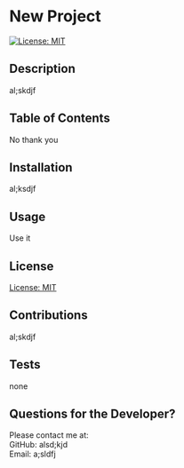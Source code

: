 # New Project

  [![License: MIT](https://img.shields.io/badge/License-MIT-blue.svg)](https://opensource.org/licenses/MIT)

  ## Description

  al;skdjf

  ## Table of Contents 

  No thank you 
    
  ## Installation

  al;ksdjf

  ## Usage

  Use it

  ## License

  [License: MIT](https://opensource.org/licenses/MIT)

  ## Contributions

  al;skdjf

  ## Tests

  none

  ## Questions for the Developer?

  Please contact me at:  
  GitHub: alsd;kjd  
  Email: a;sldfj
  